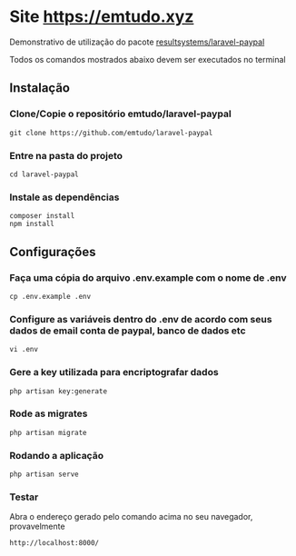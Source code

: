 # Site https://emtudo.xyz

Demonstrativo de utilização do pacote [resultsystems/laravel-paypal](https://github.com/resultsystems/laravel-paypal)

Todos os comandos mostrados abaixo devem ser executados no terminal

## Instalação

### Clone/Copie o repositório emtudo/laravel-paypal
```
git clone https://github.com/emtudo/laravel-paypal
```
### Entre na pasta do projeto
```
cd laravel-paypal
```

### Instale as dependências
```
composer install
npm install
```

## Configurações
### Faça uma cópia do arquivo .env.example com o nome de .env
```
cp .env.example .env
```

### Configure as variáveis dentro do .env de acordo com seus dados de email conta de paypal, banco de dados etc
```
vi .env
```

### Gere a key utilizada para encriptografar dados
```
php artisan key:generate
```

### Rode as migrates
```
php artisan migrate
```

### Rodando a aplicação
```
php artisan serve
```

### Testar

Abra o endereço gerado pelo comando acima no seu navegador, provavelmente
```
http://localhost:8000/
```

